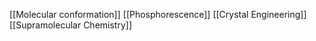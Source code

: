 [[Molecular conformation]]
[[Phosphorescence]]
[[Crystal Engineering]]
[[Supramolecular Chemistry]]
